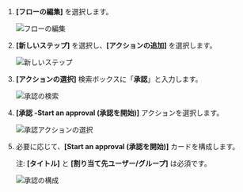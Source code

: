 1. **[フローの編集]** を選択します。
   
    ![フローの編集](includes/media/modern-approvals/edit-flow.png)
2. **[新しいステップ]** を選択し、**[アクションの追加]** を選択します。
   
    ![新しいステップ](includes/media/modern-approvals/select-sharepoint-add-action.png)
3. **[アクションの選択]** 検索ボックスに「**承認**」と入力します。
   
    ![承認の検索](includes/media/modern-approvals/search-approvals.png)
4. **[承認 -Start an approval (承認を開始)]** アクションを選択します。
   
    ![承認アクションの選択](includes/media/modern-approvals/select-approvals.png)
5. 必要に応じて、**[Start an approval (承認を開始)]** カードを構成します。
   
     注: **[タイトル]** と **[割り当て先ユーザー/グループ]** は必須です。
   
    ![承認の構成](includes/media/modern-approvals/provide-approval-config-info.png)

